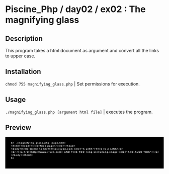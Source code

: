 # Piscine_Php / day02 / ex02 : The magnifying glass

## Description
This program takes a html document as argument and convert all the links to upper case.

## Installation
`chmod 755 magnifying_glass.php` | Set permissions for execution.

## Usage
`./magnifying_glass.php [argument html file]` | executes the program.

## Preview
<img src="../../resources/images/magnifying_glass.png" width="1200">

